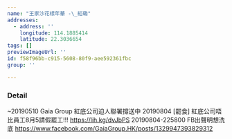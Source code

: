 ```yaml
---
name: "王家沙花樣年華 -\_紅磡"
addresses:
  - address: ''
    longitude: 114.1885414
    latitude: 22.3036654
tags: []
previewImageUrl: ''
id: f58f96bb-c915-5608-80f9-aee592361fbc
group: ''

---
```

### Detail
~20190510
Gaia Group 紅底公司迫人聯署撐送中
20190804
[罷食] 紅底公司唔比員工8月5請假罷工!!!
https://lih.kg/dvJbPS
20190804-225800
FB出聲明想洗底
https://www.facebook.com/GaiaGroup.HK/posts/1329947393829312
